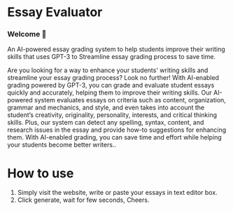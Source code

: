 # Essay Evaluator
### Welcome 👋
An AI-powered essay grading system to help students improve their writing skills that uses GPT-3 to Streamline essay grading process to save time.

Are you looking for a way to enhance your students' writing skills and streamline your essay grading process? Look no further! With AI-enabled grading powered by GPT-3, you can grade and evaluate student essays quickly and accurately, helping them to improve their writing skills. Our AI-powered system evaluates essays on criteria such as content, organization, grammar and mechanics, and style, and even takes into account the student’s creativity, originality, personality, interests, and critical thinking skills. Plus, our system can detect any spelling, syntax, content, and research issues in the essay and provide how-to suggestions for enhancing them. With AI-enabled grading, you can save time and effort while helping your students become better writers..

# How to use
1. Simply visit the website, write or paste your essays in text editor box.
2. Click generate, wait for few seconds, Cheers.
